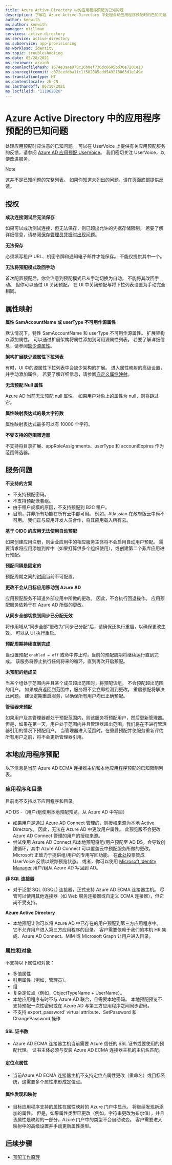 ```yaml
---
title: Azure Active Directory 中的应用程序预配的已知问题
description: 了解在 Azure Active Directory 中处理自动应用程序预配时的已知问题。
author: kenwith
ms.author: kenwith
manager: mtillman
services: active-directory
ms.service: active-directory
ms.subservice: app-provisioning
ms.workload: identity
ms.topic: troubleshooting
ms.date: 05/28/2021
ms.reviewer: arvinh
ms.openlocfilehash: 1674e3aae978c16b8ef736dc6605bd30e7201e10
ms.sourcegitcommit: c072eefdba1fc1f582005cdd549218863d1e149e
ms.translationtype: HT
ms.contentlocale: zh-CN
ms.lasthandoff: 06/10/2021
ms.locfileid: "111962020"
---
```

# <a name="known-issues-for-application-provisioning-in-azure-active-directory"></a>Azure Active Directory 中的应用程序预配的已知问题
处理应用预配时应注意的已知问题。 可以在 UserVoice 上提供有关应用预配服务的反馈，请参阅 [Azure AD 应用预配 UserVoice](https://aka.ms/appprovisioningfeaturerequest)。 我们密切关注 UserVoice，以便改进服务。 

> [!NOTE]
> 这并不是已知问题的完整列表。 如果你知道未列出的问题，请在页面底部提供反馈。

## <a name="authorization"></a>授权 

**成功连接测试后无法保存**

如果可以成功测试连接，但无法保存，则已超出允许的凭据存储限制。 若要了解详细信息，请参阅[保存管理员凭据时出现问题](./user-provisioning.md)。

**无法保存**

必须填写租户 URL、机密令牌和通知电子邮件才能保存。 不能仅提供其中一个。 

**无法将预配模式改回手动**

首次配置预配后，你会注意到预配模式已从手动切换为自动。 不能将其改回手动。 但你可以通过 UI 关闭预配。 在 UI 中关闭预配与将下拉列表设置为手动完全相同。  


## <a name="attribute-mappings"></a>属性映射 

**属性 SamAccountName 或 userType 不可用作源属性**

默认情况下，特性 SamAccountName 和 userType 不可用作源属性。 扩展架构以添加属性。 可以通过扩展架构将属性添加到可用源属性列表。 若要了解详细信息，请参阅[缺少源属性](user-provisioning-sync-attributes-for-mapping.md)。 

**架构扩展缺少源属性下拉列表**

有时，UI 中的源属性下拉列表中会缺少架构的扩展。 进入属性映射的高级设置，并手动添加属性。 若要了解详细信息，请参阅[自定义属性映射](customize-application-attributes.md)。

**无法预配 Null 属性**

Azure AD 当前无法预配 null 属性。 如果用户对象上的属性为 null，则将跳过它。 

**属性映射表达式的最大字符数**

属性映射表达式最多可以有 10000 个字符。 

**不受支持的范围筛选器**

不支持将目录扩展、appRoleAssignments、userType 和 accountExpires 作为范围筛选器。


## <a name="service-issues"></a>服务问题 

**不支持的方案**

- 不支持预配密码。 
- 不支持预配嵌套组。 
- 由于租户规模的原因，不支持预配到 B2C 租户。
- 目前，并非所有功能在所有云中都可用。 例如，Atlassian 在政府版云中尚不可用。 我们正与应用开发人员合作，将其应用载入所有云。

**基于 OIDC 的应用无法使用自动预配**

如果创建应用注册，则企业应用中的相应服务主体将不会启用自动用户预配。 需要请求将应用添加到库中（如果打算供多个组织使用），或创建第二个非库应用进行预配。 

**预配间隔是固定的**

预配周期之间的[时间](./application-provisioning-when-will-provisioning-finish-specific-user.md#how-long-will-it-take-to-provision-users)当前不可配置。 

**更改不会从目标应用移动到 Azure AD**

应用预配服务不知道外部应用中所做的更改。 因此，不会执行回退操作。 应用预配服务依赖于在 Azure AD 所做的更改。 

**从同步全部切换到同步已分配无效**

将作用域从“同步全部”更改为“同步已分配”后，请确保还执行重启，以确保更改生效。 可以从 UI 执行重启。

**预配周期持续直到完成**

当设置预配 `enabled = off` 或命中停止时，当前的预配周期将继续运行直到完成。 该服务将停止执行任何将来的循环，直到再次开启预配。

**未预配的组成员**

当某个组处于范围内并且某个成员超出范围时，将预配该组。 不会预配超出范围的用户。 如果成员返回到范围中，服务将不会立即检测到更改。 重启预配将解决此问题。 建议定期重启服务，以确保所有用户均已正确预配。  

**管理器未预配**

如果用户及其管理器都处于预配范围内，则该服务将预配用户，然后更新管理器。 但是，如果在第一天，用户处于范围内并且管理器超出范围，我们将在不进行管理器引用的情况下预配用户。 当管理器进入范围时，在重启预配并使服务重新评估所有用户之前，将不会更新管理器引用。 

## <a name="on-premises-application-provisioning"></a>本地应用程序预配
以下信息是当前 Azure AD ECMA 连接器主机和本地应用程序预配的已知限制列表。

### <a name="application-and-directories"></a>应用程序和目录
目前尚不支持以下应用程序和目录。

AD DS -（用户/组使用本地预配预览，从 Azure AD 中写回）
   - 如果用户是通过 Azure AD Connect 管理的，则授权来源为本地 Active Directory。 因此，无法在 Azure AD 中更改用户属性。 此预览版不会更改 Azure AD Connect 管理的用户的授权来源。
   - 尝试使用 Azure AD Connect 和本地预配将组/用户预配至 AD DS，会导致创建循环，其中 Azure AD Connect 可以覆盖云中预配服务所做的更改。 Microsoft 正致力于提供组/用户的专用写回功能。  在[此处](https://feedback.azure.com/forums/169401-azure-active-directory/suggestions/16887037-enable-user-writeback-to-on-premise-ad-from-azure)投票赞成 UserVoice 反馈以跟踪预览状态。 或者，你可以使用 [Microsoft Identity Manager](/microsoft-identity-manager/microsoft-identity-manager-2016) 用户/组从 Azure AD 写回到 AD。

**非 SQL 连接器**
   - 对于泛型 SQL (GSQL) 连接器，正式支持 Azure AD ECMA 连接器主机。 尽管可以使用其他连接器（如 Web 服务连接器或自定义 ECMA 连接器），但它尚不受支持。

**Azure Active Directory**
   - 本地预配让你可以将 Azure AD 中已存在的用户预配到第三方应用程序中。 它不允许用户进入第三方应用程序的目录。 客户需要依赖于我们的本机 HR 集成、Azure AD Connect、MIM 或 Microsoft Graph 让用户进入目录。

### <a name="attributes-and-objects"></a>属性和对象 
不支持以下属性和对象：
   - 多值属性
   - 引用属性（例如，管理员）。
   - 组
   - 复杂定位点（例如，ObjectTypeName + UserName）。
   - 本地应用程序有时不与 Azure AD 联合，且需要本地密码。 本地预配预览不支持预配一次性密码或在 Azure AD 与第三方应用程序之间同步密码。
   - 不支持 export_password’ virtual attribute、SetPassword 和 ChangePassword 操作

#### <a name="ssl-certificates"></a>SSL 证书数
   - Azure AD ECMA 连接器主机当前需要 Azure 信任的 SSL 证书或要使用的预配代理。 证书主体必须与安装 Azure AD ECMA 连接器主机的主机名匹配。

#### <a name="anchor-attributes"></a>定位点属性
   - 当前Azure AD ECMA 连接器主机不支持定位点属性更改（重命名）或目标系统，这需要多个属性来形成定位点。 

#### <a name="attribute-discovery-and-mapping"></a>属性发现和映射
   - 目标应用程序支持的属性在属性映射的 Azure 门户中显示。 将继续发现新添加的属性。 但是，如果属性类型已更改（例如，字符串更改为布尔值），并且该属性是映射的一部分，Azure 门户中的类型不会自动改变。 客户需要进入映射中的高级设置并手动更新属性类型。

## <a name="next-steps"></a>后续步骤
- [预配工作原理](how-provisioning-works.md)
